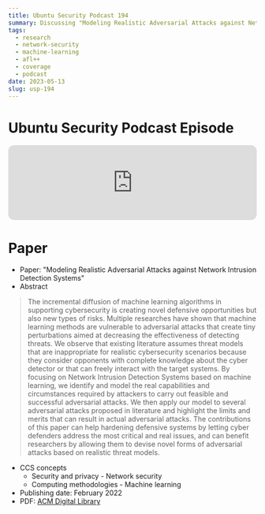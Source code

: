 ```yaml
---
title: Ubuntu Security Podcast 194
summary: Discussing "Modeling Realistic Adversarial Attacks against Network Intrusion Detection Systems"
tags:
  - research
  - network-security
  - machine-learning
  - afl++
  - coverage
  - podcast
date: 2023-05-13
slug: usp-194
---
```


# Ubuntu Security Podcast Episode

<iframe style="border-radius:12px" src="https://open.spotify.com/embed/episode/1yJGM0yCyt94UrWgbKUie5?utm_source=generator&theme=0" width="100%" height="152" frameBorder="0" allowfullscreen="" allow="autoplay; clipboard-write; encrypted-media; fullscreen; picture-in-picture" loading="lazy"></iframe>

# Paper

- Paper: "Modeling Realistic Adversarial Attacks against Network Intrusion Detection Systems"
- Abstract

> The incremental diffusion of machine learning algorithms in supporting cybersecurity is creating novel defensive opportunities but also new types of risks. Multiple researches have shown that machine learning methods are vulnerable to adversarial attacks that create tiny perturbations aimed at decreasing the effectiveness of detecting threats. We observe that existing literature assumes threat models that are inappropriate for realistic cybersecurity scenarios because they consider opponents with complete knowledge about the cyber detector or that can freely interact with the target systems. By focusing on Network Intrusion Detection Systems based on machine learning, we identify and model the real capabilities and circumstances required by attackers to carry out feasible and successful adversarial attacks. We then apply our model to several adversarial attacks proposed in literature and highlight the limits and merits that can result in actual adversarial attacks. The contributions of this paper can help hardening defensive systems by letting cyber defenders address the most critical and real issues, and can benefit researchers by allowing them to devise novel forms of adversarial attacks based on realistic threat models.

- CCS concepts
	- Security and privacy - Network security
	- Computing methodologies - Machine learning
- Publishing date: February 2022
- PDF: [ACM Digital Library](https://dl.acm.org/doi/pdf/10.1145/3469659)
